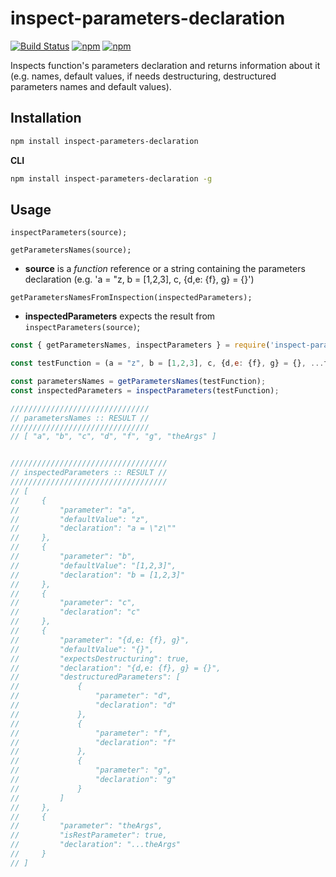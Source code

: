 # inspect-parameters-declaration

[![Build Status](https://api.travis-ci.org/DiegoZoracKy/inspect-parameters-declaration.svg)](https://travis-ci.org/DiegoZoracKy/inspect-parameters-declaration) [![npm](https://img.shields.io/npm/v/inspect-parameters-declaration.svg)]() [![npm](https://img.shields.io/npm/l/inspect-parameters-declaration.svg)]()

Inspects function's parameters declaration and returns information about it (e.g. names, default values, if needs destructuring, destructured parameters names and default values).

## Installation

```bash
npm install inspect-parameters-declaration
```

**CLI**
```bash
npm install inspect-parameters-declaration -g
```

## Usage

`inspectParameters(source);`

`getParametersNames(source);`

 * **source** is a *function* reference or a string containing the parameters declaration (e.g. 'a = "z, b = [1,2,3], c, {d,e: {f}, g} = {}')

`getParametersNamesFromInspection(inspectedParameters);`

* **inspectedParameters** expects the result from `inspectParameters(source)`;

```javascript
const { getParametersNames, inspectParameters } = require('inspect-parameters-declaration');

const testFunction = (a = "z", b = [1,2,3], c, {d,e: {f}, g} = {}, ...theArgs) => console.log("noop");

const parametersNames = getParametersNames(testFunction);
const inspectedParameters = inspectParameters(testFunction);

///////////////////////////////
// parametersNames :: RESULT //
///////////////////////////////
// [ "a", "b", "c", "d", "f", "g", "theArgs" ]


///////////////////////////////////
// inspectedParameters :: RESULT //
///////////////////////////////////
// [
//     {
//         "parameter": "a",
//         "defaultValue": "z",
//         "declaration": "a = \"z\""
//     },
//     {
//         "parameter": "b",
//         "defaultValue": "[1,2,3]",
//         "declaration": "b = [1,2,3]"
//     },
//     {
//         "parameter": "c",
//         "declaration": "c"
//     },
//     {
//         "parameter": "{d,e: {f}, g}",
//         "defaultValue": "{}",
//         "expectsDestructuring": true,
//         "declaration": "{d,e: {f}, g} = {}",
//         "destructuredParameters": [
//             {
//                 "parameter": "d",
//                 "declaration": "d"
//             },
//             {
//                 "parameter": "f",
//                 "declaration": "f"
//             },
//             {
//                 "parameter": "g",
//                 "declaration": "g"
//             }
//         ]
//     },
//     {
//         "parameter": "theArgs",
//         "isRestParameter": true,
//         "declaration": "...theArgs"
//     }
// ]
```